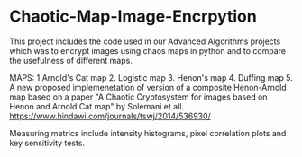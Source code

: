 # Chaotic-Map-Image-Encrpytion

This project includes the code used in our Advanced Algorithms projects which was to encrypt images using chaos maps in python and to compare the usefulness of different maps.

MAPS:
1.Arnold's Cat map
2. Logistic map
3. Henon's map
4. Duffing map
5. A new proposed implemenetation of version of a composite Henon-Arnold map based on a paper "A Chaotic Cryptosystem for images based on Henon and Arnold Cat map" by Solemani et all. https://www.hindawi.com/journals/tswj/2014/536930/

Measuring metrics include intensity histograms, pixel correlation plots and key sensitivity tests. 

